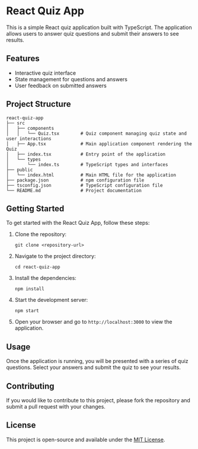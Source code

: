 # React Quiz App

This is a simple React quiz application built with TypeScript. The application allows users to answer quiz questions and submit their answers to see results.

## Features

- Interactive quiz interface
- State management for questions and answers
- User feedback on submitted answers

## Project Structure

```
react-quiz-app
├── src
│   ├── components
│   │   └── Quiz.tsx        # Quiz component managing quiz state and user interactions
│   ├── App.tsx             # Main application component rendering the Quiz
│   ├── index.tsx           # Entry point of the application
│   └── types
│       └── index.ts        # TypeScript types and interfaces
├── public
│   └── index.html          # Main HTML file for the application
├── package.json            # npm configuration file
├── tsconfig.json           # TypeScript configuration file
└── README.md               # Project documentation
```

## Getting Started

To get started with the React Quiz App, follow these steps:

1. Clone the repository:
   ```
   git clone <repository-url>
   ```

2. Navigate to the project directory:
   ```
   cd react-quiz-app
   ```

3. Install the dependencies:
   ```
   npm install
   ```

4. Start the development server:
   ```
   npm start
   ```

5. Open your browser and go to `http://localhost:3000` to view the application.

## Usage

Once the application is running, you will be presented with a series of quiz questions. Select your answers and submit the quiz to see your results.

## Contributing

If you would like to contribute to this project, please fork the repository and submit a pull request with your changes.

## License

This project is open-source and available under the [MIT License](LICENSE).